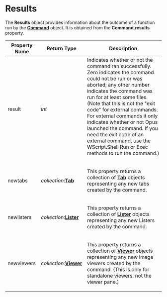 # Results

The **Results** object provides information about the outcome of a function run by the **[Command](command.md)** object. It is obtained from the **Command.results** property.

<table>
<thead><tr><th>
Property Name</th><th>
Return Type</th><th>
Description
</th></tr></thead><tbody><tr><td>
result</td><td>

*int*</td><td>
Indicates whether or not the command ran successfully. Zero indicates the command could not be run or was aborted; any other number indicates the command was run for at least some files. (Note that this is not the "exit code" for external commands. For external commands it only indicates whether or not Opus launched the command. If you need the exit code of an external command, use the WScript.Shell Run or Exec methods to run the command.)
</td></tr><tr><td>
newtabs</td><td>

*collection:***[Tab](tab.md)**</td><td>

This property returns a collection of **[Tab](tab.md)** objects representing any new tabs created by the command.
</td></tr><tr><td>
newlisters</td><td>

*collection:***[Lister](lister.md)**</td><td>

This property returns a collection of **[Lister](lister.md)** objects representing any new Listers created by the command.
</td></tr><tr><td>
newviewers</td><td>

*collection:***[Viewer](viewer.md)**</td><td>

This property returns a collection of **[Viewer](viewer.md)** objects representing any new image viewers created by the command. (This is only for standalone viewers, not the viewer pane.)
</td></tr></tbody>
</table>

